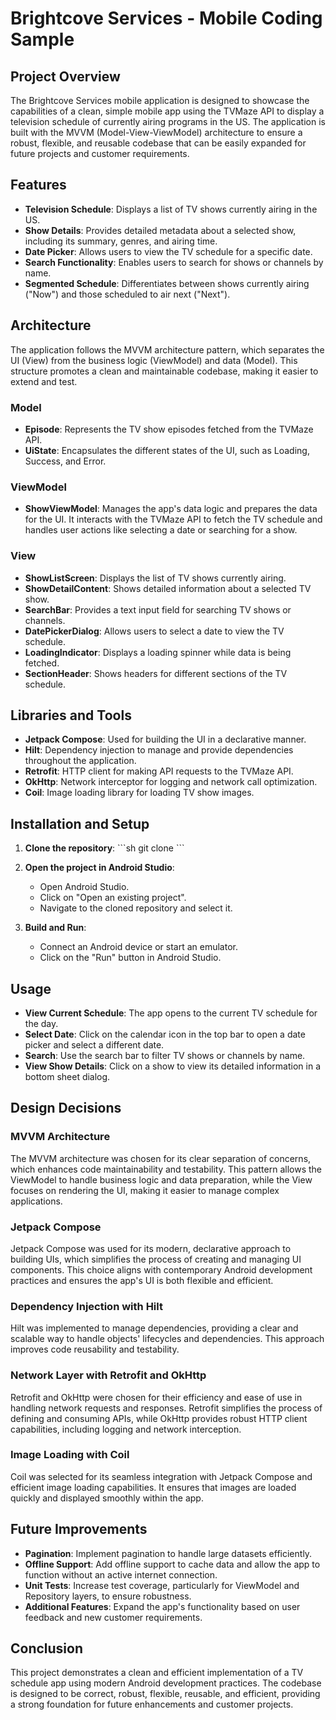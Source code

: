 
# Brightcove Services - Mobile Coding Sample

## Project Overview

The Brightcove Services mobile application is designed to showcase the capabilities of a clean, simple mobile app using the TVMaze API to display a television schedule of currently airing programs in the US. The application is built with the MVVM (Model-View-ViewModel) architecture to ensure a robust, flexible, and reusable codebase that can be easily expanded for future projects and customer requirements.

## Features

- **Television Schedule**: Displays a list of TV shows currently airing in the US.
- **Show Details**: Provides detailed metadata about a selected show, including its summary, genres, and airing time.
- **Date Picker**: Allows users to view the TV schedule for a specific date.
- **Search Functionality**: Enables users to search for shows or channels by name.
- **Segmented Schedule**: Differentiates between shows currently airing ("Now") and those scheduled to air next ("Next").

## Architecture

The application follows the MVVM architecture pattern, which separates the UI (View) from the business logic (ViewModel) and data (Model). This structure promotes a clean and maintainable codebase, making it easier to extend and test.

### Model

- **Episode**: Represents the TV show episodes fetched from the TVMaze API.
- **UiState**: Encapsulates the different states of the UI, such as Loading, Success, and Error.

### ViewModel

- **ShowViewModel**: Manages the app's data logic and prepares the data for the UI. It interacts with the TVMaze API to fetch the TV schedule and handles user actions like selecting a date or searching for a show.

### View

- **ShowListScreen**: Displays the list of TV shows currently airing.
- **ShowDetailContent**: Shows detailed information about a selected TV show.
- **SearchBar**: Provides a text input field for searching TV shows or channels.
- **DatePickerDialog**: Allows users to select a date to view the TV schedule.
- **LoadingIndicator**: Displays a loading spinner while data is being fetched.
- **SectionHeader**: Shows headers for different sections of the TV schedule.

## Libraries and Tools

- **Jetpack Compose**: Used for building the UI in a declarative manner.
- **Hilt**: Dependency injection to manage and provide dependencies throughout the application.
- **Retrofit**: HTTP client for making API requests to the TVMaze API.
- **OkHttp**: Network interceptor for logging and network call optimization.
- **Coil**: Image loading library for loading TV show images.

## Installation and Setup

1. **Clone the repository**:
    \`\`\`sh
    git clone <repository-url>
    \`\`\`

2. **Open the project in Android Studio**:
    - Open Android Studio.
    - Click on "Open an existing project".
    - Navigate to the cloned repository and select it.

3. **Build and Run**:
    - Connect an Android device or start an emulator.
    - Click on the "Run" button in Android Studio.

## Usage

- **View Current Schedule**: The app opens to the current TV schedule for the day.
- **Select Date**: Click on the calendar icon in the top bar to open a date picker and select a different date.
- **Search**: Use the search bar to filter TV shows or channels by name.
- **View Show Details**: Click on a show to view its detailed information in a bottom sheet dialog.

## Design Decisions

### MVVM Architecture

The MVVM architecture was chosen for its clear separation of concerns, which enhances code maintainability and testability. This pattern allows the ViewModel to handle business logic and data preparation, while the View focuses on rendering the UI, making it easier to manage complex applications.

### Jetpack Compose

Jetpack Compose was used for its modern, declarative approach to building UIs, which simplifies the process of creating and managing UI components. This choice aligns with contemporary Android development practices and ensures the app's UI is both flexible and efficient.

### Dependency Injection with Hilt

Hilt was implemented to manage dependencies, providing a clear and scalable way to handle objects' lifecycles and dependencies. This approach improves code reusability and testability.

### Network Layer with Retrofit and OkHttp

Retrofit and OkHttp were chosen for their efficiency and ease of use in handling network requests and responses. Retrofit simplifies the process of defining and consuming APIs, while OkHttp provides robust HTTP client capabilities, including logging and network interception.

### Image Loading with Coil

Coil was selected for its seamless integration with Jetpack Compose and efficient image loading capabilities. It ensures that images are loaded quickly and displayed smoothly within the app.

## Future Improvements

- **Pagination**: Implement pagination to handle large datasets efficiently.
- **Offline Support**: Add offline support to cache data and allow the app to function without an active internet connection.
- **Unit Tests**: Increase test coverage, particularly for ViewModel and Repository layers, to ensure robustness.
- **Additional Features**: Expand the app's functionality based on user feedback and new customer requirements.

## Conclusion

This project demonstrates a clean and efficient implementation of a TV schedule app using modern Android development practices. The codebase is designed to be correct, robust, flexible, reusable, and efficient, providing a strong foundation for future enhancements and customer projects.
